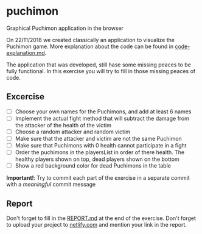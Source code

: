 # puchimon
Graphical Puchimon application in the browser

On 22/11/2018 we created classically an application to visualize the Puchimon game. More explanation about the code can be found in [code-explanation.md](code-explanation.md).

The application that was developed, still hase some missing peaces to be fully functional. In this exercise you will try to fill in those missing peaces of code.

## Excercise

- [ ] Choose your own names for the Puchimons, and add at least 6 names
- [ ] Implement the actual fight method that will subtract the damage from the attacker of the health of the victim
- [ ] Choose a random attacker and random victim
- [ ] Make sure that the attacker and victim are not the same Puchimon
- [ ] Make sure that Puchimons with 0 health cannot participate in a fight
- [ ] Order the puchimons in the playersList in order of there health. The healthy players shown on top, dead players shown on the bottom
- [ ] Show a red background color for dead Puchimons in the table

**Important!**:  Try to commit each part of the exercise in a separate commit with a _meaningful_  commit message

## Report

Don't forget to fill in the [REPORT.md](REPORT.md) at the end of the exercise.
Don't forget to upload your project to [netlify.com](https://www.netlify.com) and mention your link in the report.